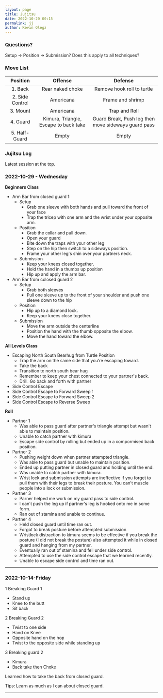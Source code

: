 ```yaml
--- 
layout: page
title: Jujitsu
date: 2022-10-20 00:15
permalink: jj
author: Kevin Olega 
--- 
```


### Questions?

Setup → Position → Submission? Does this apply to all techniques?

### Move List

|   **Position**  |             **Offense**             |         **Defense**        |
|:---------------:|:-----------------------------------:|:--------------------------:|
| 1. Back         | Rear naked choke                    | Remove hook roll to turtle |
| 2. Side Control | Americana                           | Frame and shrimp           |
| 3. Mount        | Americana                           | Trap and Roll              |
| 4. Guard        | Kimura, Triangle, Escape to back take | Guard Break, Push leg then move sideways guard pass                |
| 5. Half-Guard   | Empty                               | Empty                      |

### Jujitsu Log

Latest session at the top.

### 2022-10-29 - Wednesday

**Beginners Class**

- Arm Bar from closed guard 1
	+ Setup
		* Grab one sleeve with both hands and pull toward the front of your face
		* Trap the tricep with one arm and the wrist under your opposite arm.
	+ Position
		* Grab the collar and pull down.
		* Open your guard
		* Bite down the traps with your other leg
		* Step on the hip then switch to a sideways position.
		* Frame your other leg's shin over your partners neck.
	+ Submission
		* Keep your knees closed together.
		* Hold the hand in a thumbs up position
		* Hip up and apply the arm bar.
- Arm Bar from colosed guard 2
	+ Setup
		* Grab both sleeves
		* Pull one sleeve up to the front of your shoulder and push one sleeve down to the hip
	+ Position	
		* Hip up to a diamond lock.
		* Keep your knees close together.
	+ Submission
		* Move the arm outside the centerline
		* Position the hand with the thumb opposite the elbow.
		* Move the hand toward the elbow.

**All Levels Class**

- Escaping North South Bearhug from Turtle Position
	+ Trap the arm on the same side that you're escaping toward.
	+ Take the back
	+ Transition to north south bear hug
	+ Remember to keep your chest connected to your partner's back.
	+  Drill: Go back and forth with partner
-  Side Control Escape
-  Side Control Escape to Forward Sweep 1
-  Side Control Escape to Forward Sweep 2
-  Side Control Escape to Reverse Sweep

**Roll**
- Partner 1
	+ Was able to pass guard after partner's triangle attempt but wasn't able to maintain position.
	+ Unable to catch partner with kimura
	+ Escape side control by rolling but ended up in a compormised back position.
- Partner 2
	+ Pushing weight down when partner attempted triangle.
	+ Was able to pass guard but unable to maintain position.
	+ Ended up putting partner in closed guard and holding until the end.
	+ Was unable to catch partner with kimura.
	+ Wrist lock and submission attempts are ineffective if you forget to pull them with their legs to break their posture. You can't muscle people into a lock or submission.
- Partner 3
	+ Parner helped me work on my guard pass to side control.
	+ I can't push the leg up if partner's leg is hooked onto me in some form.
	+ Ran out of stamina and unable to continue.
- Partner 4
	+ Held closed guard until time ran out.
	+ Forgot to break posture before attempted submission.
	+ Wristlock distraction to kimura seems to be effective if you break the posture (I did not break the posture) also attempted it while in closed guard and hanging from my partner.
	+ Eventually ran out of stamina and fell under side control.
	+ Attempted to use the side control escape that we learned recently.
	+ Unable to escape side control and time ran out.
	
---
### 2022-10-14-Friday

1 Breaking Guard 1

- Stand up
- Knee to the butt
- Sit back

2 Breaking Guard 2

- Twist to one side
- Hand on Knee
- Opposite hand on the hop
- Twist to the opposite side while standing up

3 Breaking guard 2 

- Kimura
- Back take then Choke

Learned how to take the back from closed guard.

Tips: Learn as much as I can about closed guard. 

---
